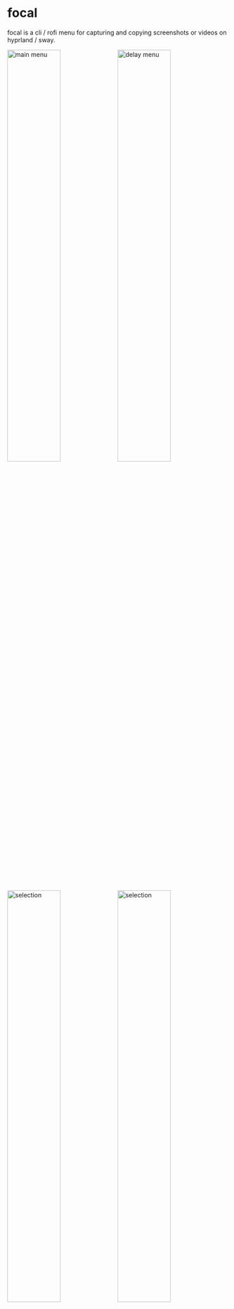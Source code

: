 # focal

focal is a cli / rofi menu for capturing and copying screenshots or videos on hyprland / sway.

<!-- 93859049_p0.webp -->
<img src="https://i.imgur.com/3DrXV0I.png" alt="main menu" width="49%" /> <img src="https://i.imgur.com/3kKoNJv.png" alt="delay menu" width="49%" />
<img src="https://i.imgur.com/5NXnkKm.png" alt="selection" width="49%" /> <img src="https://i.imgur.com/sm7PJgw.png" alt="selection" width="49%" />
<br/>
<em>Wallpaper made by the awesome <a href="https://www.pixiv.net/en/users/2993192">Rosuuri</a></em>

## Features

- rofi menu to select area / window / entire screen to capture
- rofi menu to select delay before capture
- image / video is automatically copied to clipboard, ready for pasting into other programs
- notifications that open captured file when clicked
- all options are also available via the CLI
- supports hyprland / niri / sway
- OCR support to select text from captured image (CLI only)

## Installation

### NixOS
```nix
{
  inputs.focal.url = "github:iynaix/focal";
}
```

A [focal cachix](https://focal.cachix.org) is also available, providing prebuilt binaries. To use it, add the following to your configuration:
```nix
{
  nix.settings = {
    substituters = ["https://focal.cachix.org"];
    trusted-public-keys = ["focal.cachix.org-1:/YkOWkXNH2uK7TnskrVMvda8LyCe4iIbMM1sZN2AOXY="];
  };
}
```

> [!Warning]
> Overriding the `focal` input using a `inputs.nixpkgs.follows` invalidates the cache and will cause the package to be rebuilt.


Then, include it in your `environment.systemPackages` or `home.packages` by referencing the input:
```nix
# for hyprland
inputs.focal.packages.${pkgs.system}.default
# for niri
inputs.focal.packages.${pkgs.system}.focal-niri
# for sway
inputs.focal.packages.${pkgs.system}.focal-sway
```

Alternatively, it can also be run directly:

```sh
# for hyprland
nix run github:iynaix/focal
# for niri
nix run github:iynaix/focal-niri
# for sway
nix run github:iynaix/focal#focal-sway
```

OCR support can be optionally disabled through the use of an override:
```nix
(inputs.focal.packages.${pkgs.system}.default.override { ocr = false; })
```

> [!Note]
> `rofi` now has wayland support on `nixos-unstable`. To use `rofi-wayland` for `nixos-25.05`, you can use the following override:
> ```nix
> (inputs.focal.packages.${pkgs.system}.default.override { rofi = pkgs.rofi-wayland; })
> ```

### Arch Linux

Arch Linux users can install from the [AUR](https://aur.archlinux.org/) or [AUR-git](https://aur.archlinux.org/packages/focal-hyprland-git).

```sh
# for hyprland
paru -S focal-hyprland-git
# for sway
paru -S focal-sway-git
```

## Usage

```console
$ focal --help
focal is a cli / rofi menu for capturing and copying screenshots or videos on hyprland / niri /sway.

Usage: focal image [OPTIONS] <--rofi|--area <AREA>|--selection|--monitor|--all> [FILE]
       focal video [OPTIONS] <--rofi|--area <AREA>|--selection|--monitor|--stop> [FILE]
       focal help [COMMAND]...

Options:
  -h, --help     Print help
  -V, --version  Print version

focal image:
Captures a screenshot.
  -a, --area <AREA>         Type of area to capture [aliases: capture] [possible values: monitor, selection, all]
      --selection
      --monitor
      --all
      --freeze              Freezes the screen before selecting an area.
  -t, --delay <DELAY>       Delay in seconds before capturing
  -s, --slurp <SLURP>       Options to pass to slurp
      --no-rounded-windows  Do not show rounded corners when capturing a window. (Hyprland only)
      --no-notify           Do not show notifications
      --no-save             Do not save the file permanently
      --rofi                Display rofi menu for selection options
      --no-icons            Do not show icons for rofi menu
      --theme <THEME>       Path to a rofi theme
  -e, --edit <COMMAND>      Edit screenshot using COMMAND
                            The image path will be passed as $IMAGE
      --ocr [<LANG>]        Runs OCR on the selected text
  -h, --help                Print help (see more with '--help')
  [FILE]                Files are created in XDG_PICTURES_DIR/Screenshots if not specified

focal video:
Captures a video.
  -a, --area <AREA>         Type of area to capture [aliases: capture] [possible values: monitor, selection]
      --selection
      --monitor
  -t, --delay <DELAY>       Delay in seconds before capturing
  -s, --slurp <SLURP>       Options to pass to slurp
      --no-rounded-windows  Do not show rounded corners when capturing a window. (Hyprland only)
      --no-notify           Do not show notifications
      --no-save             Do not save the file permanently
      --rofi                Display rofi menu for selection options
      --no-icons            Do not show icons for rofi menu
      --theme <THEME>       Path to a rofi theme
      --stop                Stops any previous video recordings
      --audio [<DEVICE>]    Capture video with audio, optionally specifying an audio device
      --duration <SECONDS>  Duration in seconds to record
  -h, --help                Print help (see more with '--help')
  [FILE]                Files are created in XDG_VIDEOS_DIR/Screencasts if not specified

focal help:
Print this message or the help of the given subcommand(s)
  [COMMAND]...  Print help for the subcommand(s)
```

> [!TIP]
> Invoking `focal video` a second time stops any currently recording videos.

Example usage as a **hyprland** keybinding:
```
bind=$mainMod, backslash, exec, focal image --area selection
```

For a **niri** keybinding:
```
Mod+backslash { spawn "focal" "image" "--area" "selection" }
```

For a **sway** keybinding:
```
bindsym $mod+backslash exec "focal image --area selection"
```

### Optional Waybar Module

An optional `focal-waybar` script is available for [waybar](https://github.com/Alexays/Waybar) to indicate when a recording is in progress.

```console
$ focal-waybar --help
Updates waybar module with focal's recording status.

Usage: focal-waybar [OPTIONS]

Options:
      --recording <MESSAGE>  Message to display in waybar module when recording [default: REC]
      --stopped <MESSAGE>    Message to display in waybar module when not recording [default: ]
  -h, --help                 Print help
  -V, --version              Print version
```

Create a custom waybar module similar to the following:

```jsonc
{
  "custom/focal": {
    "exec": "focal-waybar --recording 'REC'",
    "format": "{}",
    // interval to poll for updated recording status
    "interval": 1,
    "on-click": "focal video --stop",
  },
}
```

focal video recordings can then be started / stopped using keybindings such as:

**hyprland**:
```
bind=$mainMod, backslash, exec, focal video --rofi --audio
```

**niri**:
```
Mod+backslash { spawn "focal" "video" "--rofi" "--audio" }
```

**sway**:
```
bindsym $mod+backslash exec "focal video --rofi --audio"
```

## Packaging

To build focal from source

- Build dependencies
    * Rust (cargo, rustc)
- Runtime dependencies
    * [grim](https://sr.ht/~emersion/grim/)
    * [slurp](https://github.com/emersion/slurp)
    * [hyprland](https://hyprland.org/)
    * [nir](https://github.com/YaLTeR/niri)
    * [rofi](https://github.com/davatorium/rofi)
    * [sway](https://swaywm.org/)
    * [wl-clipboard](https://github.com/bugaevc/wl-clipboard)
    * [wf-recorder](https://github.com/ammen99/wf-recorder)
    * [ffmpeg](https://www.ffmpeg.org/)

## Hacking

Just use `nix develop`
